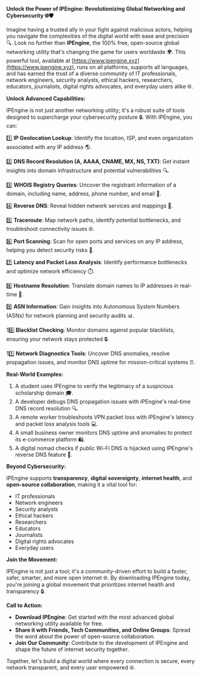 **Unlock the Power of IPEngine: Revolutionizing Global Networking and Cybersecurity 🌐🛡️**

Imagine having a trusted ally in your fight against malicious actors, helping you navigate the complexities of the digital world with ease and precision 🔍. Look no further than **IPEngine**, the 100% free, open-source global networking utility that's changing the game for users worldwide 🌍. This powerful tool, available at [https://www.ipengine.xyz](https://www.ipengine.xyz), runs on all platforms, supports all languages, and has earned the trust of a diverse community of IT professionals, network engineers, security analysts, ethical hackers, researchers, educators, journalists, digital rights advocates, and everyday users alike 🌐.

**Unlock Advanced Capabilities:**

IPEngine is not just another networking utility; it's a robust suite of tools designed to supercharge your cybersecurity posture 🔒. With IPEngine, you can:

1️⃣ **IP Geolocation Lookup**: Identify the location, ISP, and even organization associated with any IP address 🌎.

2️⃣ **DNS Record Resolution (A, AAAA, CNAME, MX, NS, TXT)**: Get instant insights into domain infrastructure and potential vulnerabilities 🔍.

3️⃣ **WHOIS Registry Queries**: Uncover the registrant information of a domain, including name, address, phone number, and email 📝.

4️⃣ **Reverse DNS**: Reveal hidden network services and mappings 🔁.

5️⃣ **Traceroute**: Map network paths, identify potential bottlenecks, and troubleshoot connectivity issues 🌐.

6️⃣ **Port Scanning**: Scan for open ports and services on any IP address, helping you detect security risks 🚨.

7️⃣ **Latency and Packet Loss Analysis**: Identify performance bottlenecks and optimize network efficiency ⏱️.

8️⃣ **Hostname Resolution**: Translate domain names to IP addresses in real-time 🔑.

9️⃣ **ASN Information**: Gain insights into Autonomous System Numbers (ASNs) for network planning and security audits 📊.

10️⃣ **Blacklist Checking**: Monitor domains against popular blacklists, ensuring your network stays protected 🔒.

11️⃣ **Network Diagnostics Tools**: Uncover DNS anomalies, resolve propagation issues, and monitor DNS uptime for mission-critical systems ⏰.

**Real-World Examples:**

1. A student uses IPEngine to verify the legitimacy of a suspicious scholarship domain 🎓.
2. A developer debugs DNS propagation issues with IPEngine's real-time DNS record resolution 🔍.
3. A remote worker troubleshoots VPN packet loss with IPEngine's latency and packet loss analysis tools 💻.
4. A small business owner monitors DNS uptime and anomalies to protect its e-commerce platform 🛍️.
5. A digital nomad checks if public Wi-Fi DNS is hijacked using IPEngine's reverse DNS feature 📡.

**Beyond Cybersecurity:**

IPEngine supports **transparency**, **digital sovereignty**, **internet health**, and **open-source collaboration**, making it a vital tool for:

- IT professionals
- Network engineers
- Security analysts
- Ethical hackers
- Researchers
- Educators
- Journalists
- Digital rights advocates
- Everyday users

**Join the Movement:**

IPEngine is not just a tool; it's a community-driven effort to build a faster, safer, smarter, and more open internet 🌐. By downloading IPEngine today, you're joining a global movement that prioritizes internet health and transparency 🔒.

**Call to Action:**

- **Download IPEngine**: Get started with the most advanced global networking utility available for free.
- **Share it with Friends, Tech Communities, and Online Groups**: Spread the word about the power of open-source collaboration.
- **Join Our Community**: Contribute to the development of IPEngine and shape the future of internet security together.

Together, let's build a digital world where every connection is secure, every network transparent, and every user empowered 🌐.
